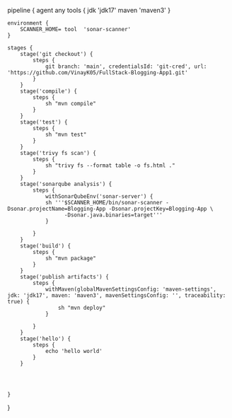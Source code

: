 pipeline {
    agent any
    tools {
        jdk 'jdk17'
        maven 'maven3'
    }
    
    environment {
        SCANNER_HOME= tool  'sonar-scanner'
    }
    
    stages {
        stage('git checkout') {
            steps {
                git branch: 'main', credentialsId: 'git-cred', url: 'https://github.com/VinayK05/FullStack-Blogging-App1.git'
            }
        }
        stage('compile') {
            steps {
                sh "mvn compile"
            }
        }
        stage('test') {
            steps {
                sh "mvn test"
            }
        }
        stage('trivy fs scan') {
            steps {
                sh "trivy fs --format table -o fs.html ."
            }
        }
        stage('sonarqube analysis') {
            steps {
                withSonarQubeEnv('sonar-server') {
                sh '''$SCANNER_HOME/bin/sonar-scanner -Dsonar.projectName=Blogging-App -Dsonar.projectKey=Blogging-App \
                      -Dsonar.java.binaries=target'''
                }
                
            }
        }
        stage('build') {
            steps {
                sh "mvn package"
            }
        }
        stage('publish artifacts') {
            steps {
                withMaven(globalMavenSettingsConfig: 'maven-settings', jdk: 'jdk17', maven: 'maven3', mavenSettingsConfig: '', traceability: true) {
                    sh "mvn deploy"
                }
                
            }
        }
        stage('hello') {
            steps {
                echo 'hello world'
            }
        }
        
        
        
        
    }
}
